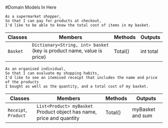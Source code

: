 #Domain Models In Here

```
As a supermarket shopper,
So that I can pay for products at checkout,
I'd like to be able to know the total cost of items in my basket.
```

| Classes        | Members                                                                | Methods | Outputs    |
|----------------|------------------------------------------------------------------------|---------|------------|
| `Basket`       | `Dictionary<String, int> basket` (key is product name, value is price) | Total() | int total  |

```
As an organised individual,
So that I can evaluate my shopping habits,
I'd like to see an itemised receipt that includes the name and price of the products
I bought as well as the quantity, and a total cost of my basket.
```

| Classes              | Members                                                              | Methods | Outputs           |
|----------------------|----------------------------------------------------------------------|---------|-------------------|
| `Receipt`, `Product` | `List<Product> myBasket` Product object has name, price and quantity | Total() | myBasket and sum  |